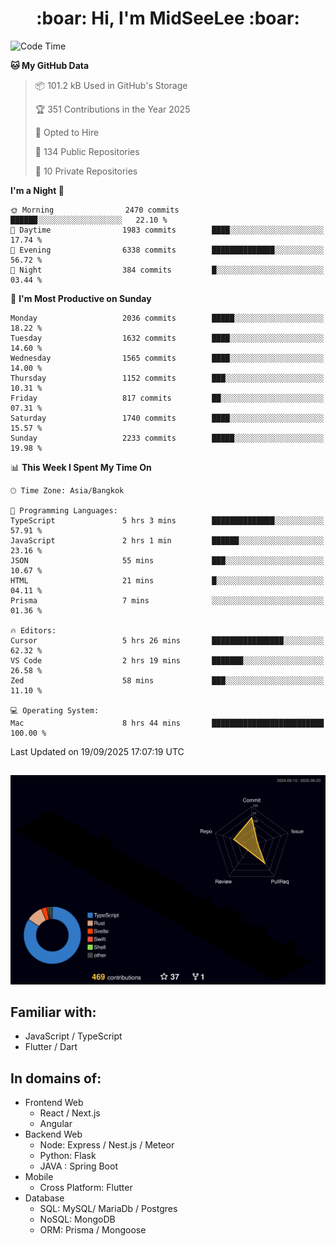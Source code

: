 <h1 align="center"> :boar: Hi, I'm MidSeeLee :boar:</h1>
 
<!--START_SECTION:waka-->
![Code Time](http://img.shields.io/badge/Code%20Time-3%2C429%20hrs%2018%20mins-blue)

**🐱 My GitHub Data** 

> 📦 101.2 kB Used in GitHub's Storage 
 > 
> 🏆 351 Contributions in the Year 2025
 > 
> 💼 Opted to Hire
 > 
> 📜 134 Public Repositories 
 > 
> 🔑 10 Private Repositories 
 > 
**I'm a Night 🦉** 

```text
🌞 Morning                2470 commits        ██████░░░░░░░░░░░░░░░░░░░   22.10 % 
🌆 Daytime                1983 commits        ████░░░░░░░░░░░░░░░░░░░░░   17.74 % 
🌃 Evening                6338 commits        ██████████████░░░░░░░░░░░   56.72 % 
🌙 Night                  384 commits         █░░░░░░░░░░░░░░░░░░░░░░░░   03.44 % 
```
📅 **I'm Most Productive on Sunday** 

```text
Monday                   2036 commits        █████░░░░░░░░░░░░░░░░░░░░   18.22 % 
Tuesday                  1632 commits        ████░░░░░░░░░░░░░░░░░░░░░   14.60 % 
Wednesday                1565 commits        ████░░░░░░░░░░░░░░░░░░░░░   14.00 % 
Thursday                 1152 commits        ███░░░░░░░░░░░░░░░░░░░░░░   10.31 % 
Friday                   817 commits         ██░░░░░░░░░░░░░░░░░░░░░░░   07.31 % 
Saturday                 1740 commits        ████░░░░░░░░░░░░░░░░░░░░░   15.57 % 
Sunday                   2233 commits        █████░░░░░░░░░░░░░░░░░░░░   19.98 % 
```


📊 **This Week I Spent My Time On** 

```text
🕑︎ Time Zone: Asia/Bangkok

💬 Programming Languages: 
TypeScript               5 hrs 3 mins        ██████████████░░░░░░░░░░░   57.91 % 
JavaScript               2 hrs 1 min         ██████░░░░░░░░░░░░░░░░░░░   23.16 % 
JSON                     55 mins             ███░░░░░░░░░░░░░░░░░░░░░░   10.67 % 
HTML                     21 mins             █░░░░░░░░░░░░░░░░░░░░░░░░   04.11 % 
Prisma                   7 mins              ░░░░░░░░░░░░░░░░░░░░░░░░░   01.36 % 

🔥 Editors: 
Cursor                   5 hrs 26 mins       ████████████████░░░░░░░░░   62.32 % 
VS Code                  2 hrs 19 mins       ███████░░░░░░░░░░░░░░░░░░   26.58 % 
Zed                      58 mins             ███░░░░░░░░░░░░░░░░░░░░░░   11.10 % 

💻 Operating System: 
Mac                      8 hrs 44 mins       █████████████████████████   100.00 % 
```


 Last Updated on 19/09/2025 17:07:19 UTC
<!--END_SECTION:waka-->

##

![](./profile-3d-contrib/profile-night-rainbow.svg)

## Familiar with:
- JavaScript / TypeScript
- Flutter / Dart

## In domains of:
- Frontend Web
  - React / Next.js
  - Angular
- Backend Web
  - Node: Express / Nest.js / Meteor
  - Python: Flask
  - JAVA : Spring Boot
- Mobile
  - Cross Platform: Flutter
- Database
  - SQL: MySQL/ MariaDb / Postgres
  - NoSQL: MongoDB
  - ORM: Prisma / Mongoose
